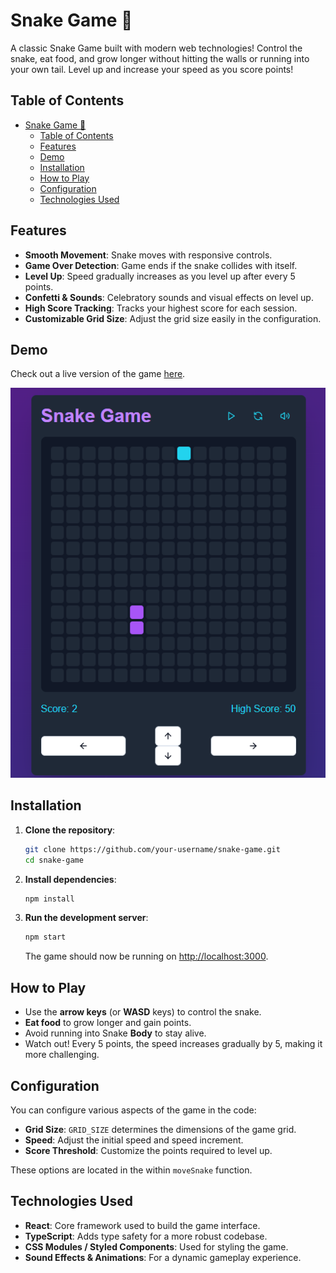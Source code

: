 

# Snake Game 🐍

A classic Snake Game built with modern web technologies! Control the snake, eat food, and grow longer without hitting the walls or running into your own tail. Level up and increase your speed as you score points!

## Table of Contents

- [Snake Game 🐍](#snake-game-)
  - [Table of Contents](#table-of-contents)
  - [Features](#features)
  - [Demo](#demo)
  - [Installation](#installation)
  - [How to Play](#how-to-play)
  - [Configuration](#configuration)
  - [Technologies Used](#technologies-used)

## Features

- **Smooth Movement**: Snake moves with responsive controls.
- **Game Over Detection**: Game ends if the snake collides with itself.
- **Level Up**: Speed gradually increases as you level up after every 5 points.
- **Confetti & Sounds**: Celebratory sounds and visual effects on level up.
- **High Score Tracking**: Tracks your highest score for each session.
- **Customizable Grid Size**: Adjust the grid size easily in the configuration.

## Demo

Check out a live version of the game [here](https://your-live-demo-link.com).

![Snake Game Preview](./image.png)

## Installation

1. **Clone the repository**:

   ```bash
   git clone https://github.com/your-username/snake-game.git
   cd snake-game
   ```

2. **Install dependencies**:

   ```bash
   npm install
   ```

3. **Run the development server**:

   ```bash
   npm start
   ```

   The game should now be running on [http://localhost:3000](http://localhost:3000).

## How to Play

- Use the **arrow keys** (or **WASD** keys) to control the snake.
- **Eat food** to grow longer and gain points.
- Avoid running into Snake **Body** to stay alive.
- Watch out! Every 5 points, the speed increases gradually by 5, making it more challenging.

## Configuration

You can configure various aspects of the game in the code:

- **Grid Size**: `GRID_SIZE` determines the dimensions of the game grid.
- **Speed**: Adjust the initial speed and speed increment.
- **Score Threshold**: Customize the points required to level up.
  
These options are located in the within `moveSnake` function.

## Technologies Used

- **React**: Core framework used to build the game interface.
- **TypeScript**: Adds type safety for a more robust codebase.
- **CSS Modules / Styled Components**: Used for styling the game.
- **Sound Effects & Animations**: For a dynamic gameplay experience.

